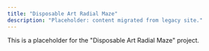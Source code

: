 ```yaml
---
title: "Disposable Art Radial Maze"
description: "Placeholder: content migrated from legacy site."
---
```


This is a placeholder for the "Disposable Art Radial Maze" project.
